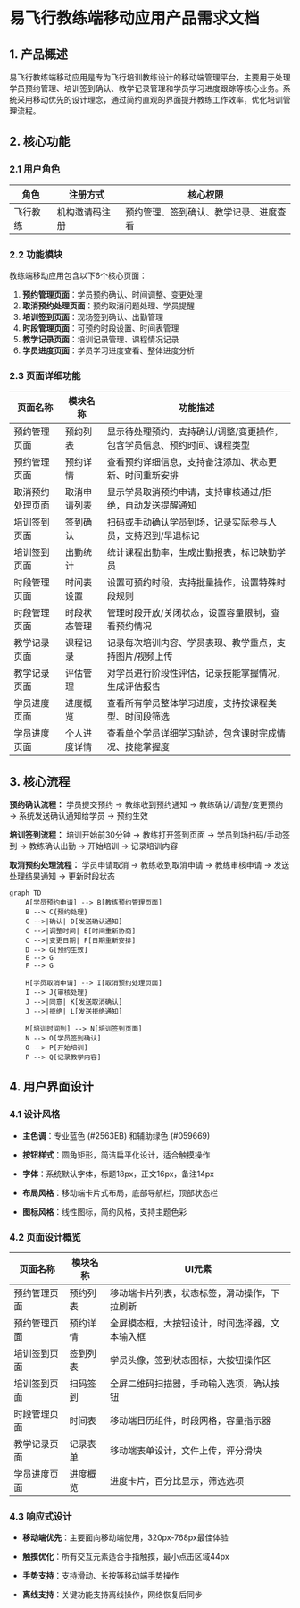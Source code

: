 # 易飞行教练端移动应用产品需求文档

## 1. 产品概述

易飞行教练端移动应用是专为飞行培训教练设计的移动端管理平台，主要用于处理学员预约管理、培训签到确认、教学记录管理和学员学习进度跟踪等核心业务。系统采用移动优先的设计理念，通过简约直观的界面提升教练工作效率，优化培训管理流程。

## 2. 核心功能

### 2.1 用户角色

| 角色   | 注册方式    | 核心权限                |
| ---- | ------- | ------------------- |
| 飞行教练 | 机构邀请码注册 | 预约管理、签到确认、教学记录、进度查看 |

### 2.2 功能模块

教练端移动应用包含以下6个核心页面：

1. **预约管理页面**：学员预约确认、时间调整、变更处理
2. **取消预约处理页面**：预约取消问题处理、学员提醒
3. **培训签到页面**：现场签到确认、出勤管理
4. **时段管理页面**：可预约时段设置、时间表管理
5. **教学记录页面**：培训记录管理、课程情况记录
6. **学员进度页面**：学员学习进度查看、整体进度分析

### 2.3 页面详细功能

| 页面名称     | 模块名称   | 功能描述                                  |
| -------- | ------ | ------------------------------------- |
| 预约管理页面   | 预约列表   | 显示待处理预约，支持确认/调整/变更操作，包含学员信息、预约时间、课程类型 |
| 预约管理页面   | 预约详情   | 查看预约详细信息，支持备注添加、状态更新、时间重新安排           |
| 取消预约处理页面 | 取消申请列表 | 显示学员取消预约申请，支持审核通过/拒绝，自动发送提醒通知         |
| 培训签到页面   | 签到确认   | 扫码或手动确认学员到场，记录实际参与人员，支持迟到/早退标记        |
| 培训签到页面   | 出勤统计   | 统计课程出勤率，生成出勤报表，标记缺勤学员                 |
| 时段管理页面   | 时间表设置  | 设置可预约时段，支持批量操作，设置特殊时段规则               |
| 时段管理页面   | 时段状态管理 | 管理时段开放/关闭状态，设置容量限制，查看预约情况             |
| 教学记录页面   | 课程记录   | 记录每次培训内容、学员表现、教学重点，支持图片/视频上传          |
| 教学记录页面   | 评估管理   | 对学员进行阶段性评估，记录技能掌握情况，生成评估报告            |
| 学员进度页面   | 进度概览   | 查看所有学员整体学习进度，支持按课程类型、时间段筛选            |
| 学员进度页面   | 个人进度详情 | 查看单个学员详细学习轨迹，包含课时完成情况、技能掌握度           |

## 3. 核心流程

**预约确认流程：**
学员提交预约 → 教练收到预约通知 → 教练确认/调整/变更预约 → 系统发送确认通知给学员 → 预约生效

**培训签到流程：**
培训开始前30分钟 → 教练打开签到页面 → 学员到场扫码/手动签到 → 教练确认出勤 → 开始培训 → 记录培训内容

**取消预约处理流程：**
学员申请取消 → 教练收到取消申请 → 教练审核申请 → 发送处理结果通知 → 更新时段状态

```mermaid
graph TD
    A[学员预约申请] --> B[教练预约管理页面]
    B --> C{预约处理}
    C -->|确认| D[发送确认通知]
    C -->|调整时间| E[时间重新协商]
    C -->|变更日期| F[日期重新安排]
    D --> G[预约生效]
    E --> G
    F --> G
    
    H[学员取消申请] --> I[取消预约处理页面]
    I --> J{审核处理}
    J -->|同意| K[发送取消确认]
    J -->|拒绝| L[发送拒绝通知]
    
    M[培训时间到] --> N[培训签到页面]
    N --> O[学员签到确认]
    O --> P[开始培训]
    P --> Q[记录教学内容]
```

## 4. 用户界面设计

### 4.1 设计风格

* **主色调**：专业蓝色 (#2563EB) 和辅助绿色 (#059669)

* **按钮样式**：圆角矩形，简洁扁平化设计，适合触摸操作

* **字体**：系统默认字体，标题18px，正文16px，备注14px

* **布局风格**：移动端卡片式布局，底部导航栏，顶部状态栏

* **图标风格**：线性图标，简约风格，支持主题色彩

### 4.2 页面设计概览

| 页面名称   | 模块名称 | UI元素                    |
| ------ | ---- | ----------------------- |
| 预约管理页面 | 预约列表 | 移动端卡片列表，状态标签，滑动操作，下拉刷新  |
| 预约管理页面 | 预约详情 | 全屏模态框，大按钮设计，时间选择器，文本输入框 |
| 培训签到页面 | 签到列表 | 学员头像，签到状态图标，大按钮操作区      |
| 培训签到页面 | 扫码签到 | 全屏二维码扫描器，手动输入选项，确认按钮    |
| 时段管理页面 | 时间表  | 移动端日历组件，时段网格，容量指示器      |
| 教学记录页面 | 记录表单 | 移动端表单设计，文件上传，评分滑块       |
| 学员进度页面 | 进度概览 | 进度卡片，百分比显示，筛选选项         |

### 4.3 响应式设计

* **移动端优先**：主要面向移动端使用，320px-768px最佳体验

* **触摸优化**：所有交互元素适合手指触摸，最小点击区域44px

* **手势支持**：支持滑动、长按等移动端手势操作

* **离线支持**：关键功能支持离线操作，网络恢复后同步

